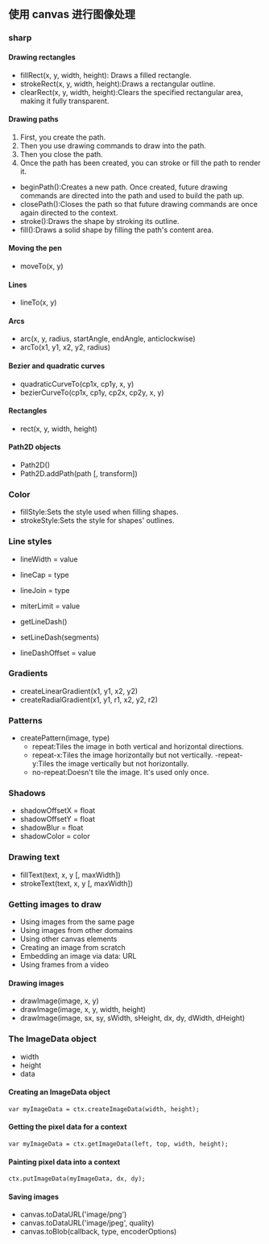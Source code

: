 ## 使用 canvas 进行图像处理

### sharp

#### Drawing rectangles

+ fillRect(x, y, width, height): Draws a filled rectangle.
+ strokeRect(x, y, width, height):Draws a rectangular outline.
+ clearRect(x, y, width, height):Clears the specified rectangular area, making it fully transparent.

#### Drawing paths

1. First, you create the path.
2. Then you use drawing commands to draw into the path.
3. Then you close the path.
4. Once the path has been created, you can stroke or fill the path to render it.


+ beginPath():Creates a new path. Once created, future drawing commands are directed into the path and used to build the path up.
+ closePath():Closes the path so that future drawing commands are once again directed to the context.
+ stroke():Draws the shape by stroking its outline.
+ fill():Draws a solid shape by filling the path's content area.

#### Moving the pen

+ moveTo(x, y)

#### Lines

+ lineTo(x, y)

#### Arcs

+ arc(x, y, radius, startAngle, endAngle, anticlockwise)
+ arcTo(x1, y1, x2, y2, radius)

#### Bezier and quadratic curves

+ quadraticCurveTo(cp1x, cp1y, x, y)
+ bezierCurveTo(cp1x, cp1y, cp2x, cp2y, x, y)

#### Rectangles

+ rect(x, y, width, height)

#### Path2D objects

+ Path2D()
+ Path2D.addPath(path [, transform])

### Color


+ fillStyle:Sets the style used when filling shapes.
+ strokeStyle:Sets the style for shapes' outlines.

### Line styles

+ lineWidth = value

+ lineCap = type
+ lineJoin = type
+ miterLimit = value
+ getLineDash()
+ setLineDash(segments)
+ lineDashOffset = value

### Gradients

+ createLinearGradient(x1, y1, x2, y2)
+ createRadialGradient(x1, y1, r1, x2, y2, r2)

### Patterns

+ createPattern(image, type)
	- repeat:Tiles the image in both vertical and horizontal directions.
	- repeat-x:Tiles the image horizontally but not vertically.
	-repeat-y:Tiles the image vertically but not horizontally.
	- no-repeat:Doesn't tile the image. It's used only once.

### Shadows

+ shadowOffsetX = float
+ shadowOffsetY = float
+ shadowBlur = float
+ shadowColor = color

### Drawing text

+ fillText(text, x, y [, maxWidth])
+ strokeText(text, x, y [, maxWidth])


### Getting images to draw

+ Using images from the same page
+ Using images from other domains
+ Using other canvas elements
+ Creating an image from scratch
+ Embedding an image via data: URL
+ Using frames from a video

#### Drawing images

+ drawImage(image, x, y)
+ drawImage(image, x, y, width, height)
+ drawImage(image, sx, sy, sWidth, sHeight, dx, dy, dWidth, dHeight)

### The ImageData object

+ width
+ height
+ data

#### Creating an ImageData object

`var myImageData = ctx.createImageData(width, height);`

#### Getting the pixel data for a context

`var myImageData = ctx.getImageData(left, top, width, height);`

#### Painting pixel data into a context

`ctx.putImageData(myImageData, dx, dy);`

#### Saving images

+ canvas.toDataURL('image/png')
+ canvas.toDataURL('image/jpeg', quality)
+ canvas.toBlob(callback, type, encoderOptions)

